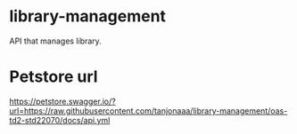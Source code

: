 # library-management
API that manages library.

# Petstore url
https://petstore.swagger.io/?url=https://raw.githubusercontent.com/tanjonaaa/library-management/oas-td2-std22070/docs/api.yml

